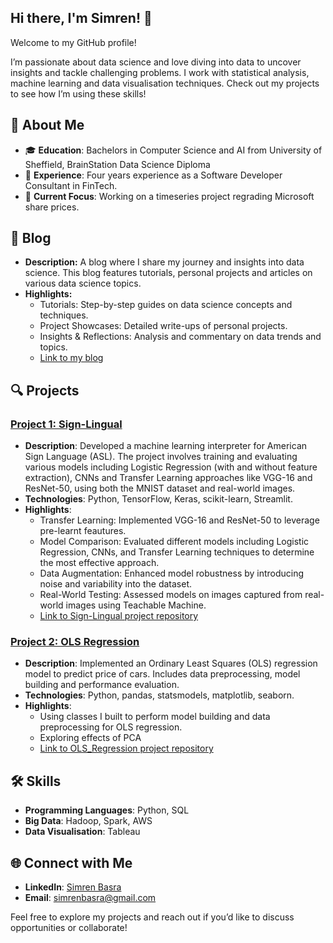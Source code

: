 ## Hi there, I'm Simren! 👋

Welcome to my GitHub profile! 

I’m passionate about data science and love diving into data to uncover insights and tackle challenging problems.
I work with statistical analysis, machine learning and data visualisation techniques. Check out my projects to see how I’m using these skills!

## 🚀 About Me
- 🎓 **Education**: Bachelors in Computer Science and AI from University of Sheffield, BrainStation Data Science Diploma
- 💼 **Experience**: Four years experience as a Software Developer Consultant in FinTech.
- 🔭 **Current Focus**: Working on a timeseries project regrading Microsoft share prices.

## 📝 Blog

- **Description:** A blog where I share my journey and insights into data science. This blog features tutorials, personal projects and articles on various data science topics.
- **Highlights:**
  - Tutorials: Step-by-step guides on data science concepts and techniques.
  - Project Showcases: Detailed write-ups of personal projects.
  - Insights & Reflections: Analysis and commentary on data trends and topics.
  - [Link to my blog](https://simrenbasra.github.io/simys-blog/)

## 🔍 Projects

### [Project 1: Sign-Lingual](#)
- **Description**: Developed a machine learning interpreter for American Sign Language (ASL). The project involves training and evaluating various models including Logistic Regression (with and without feature extraction), CNNs and Transfer Learning approaches like VGG-16 and ResNet-50, using both the MNIST dataset and real-world images.
- **Technologies**: Python, TensorFlow, Keras, scikit-learn, Streamlit.
- **Highlights**:
  - Transfer Learning: Implemented VGG-16 and ResNet-50 to leverage pre-learnt feautures.
  - Model Comparison: Evaluated different models including Logistic Regression, CNNs, and Transfer Learning techniques to determine the most effective approach.
  - Data Augmentation: Enhanced model robustness by introducing noise and variability into the dataset.
  - Real-World Testing: Assessed models on images captured from real-world images using Teachable Machine.
  - [Link to Sign-Lingual project repository](https://github.com/simrenbasra/Sign_Lingual)

### [Project 2: OLS Regression](#)
- **Description**:  Implemented an Ordinary Least Squares (OLS) regression model to predict price of cars. Includes data preprocessing, model building and performance evaluation.
- **Technologies**: Python, pandas, statsmodels, matplotlib, seaborn.
- **Highlights**:
  - Using classes I built to perform model building and data preprocessing for OLS regression.
  - Exploring effects of PCA 
  - [Link to OLS_Regression project repository](https://github.com/simrenbasra/OLS_Regression)
    
## 🛠 Skills
- **Programming Languages**: Python, SQL
- **Big Data**: Hadoop, Spark, AWS
- **Data Visualisation**: Tableau

## 🌐 Connect with Me
- **LinkedIn**: [Simren Basra](https://www.linkedin.com/in/simrenbasra/)
- **Email**: simrenbasra@gmail.com

Feel free to explore my projects and reach out if you’d like to discuss opportunities or collaborate!
